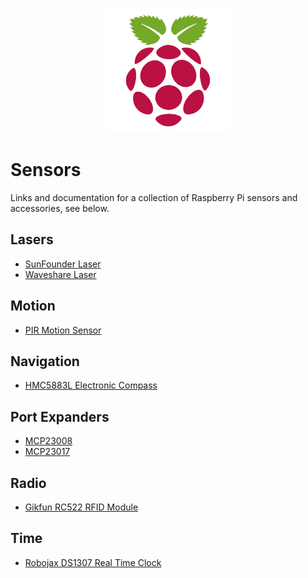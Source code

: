 <p align="center"><img width="200" height="200" src="https://github.com/jgphilpott/sensors/blob/main/pi.png"></p>

# Sensors

Links and documentation for a collection of Raspberry Pi sensors and accessories, see below.

## Lasers

 - [SunFounder Laser](https://github.com/jgphilpott/sensors/blob/main/Lasers/SunFounder_Laser/README.md)
 - [Waveshare Laser](https://github.com/jgphilpott/sensors/blob/main/Lasers/Waveshare_Laser/README.md)

## Motion

 - [PIR Motion Sensor](https://github.com/jgphilpott/sensors/blob/main/Motion/PIR_Motion_Sensor/README.md)

## Navigation

 - [HMC5883L Electronic Compass](https://github.com/jgphilpott/sensors/blob/main/Navigation/HMC5883L/README.md)

## Port Expanders

 - [MCP23008](https://github.com/jgphilpott/sensors/blob/main/Port_Expanders/MCP23008/README.md)
 - [MCP23017](https://github.com/jgphilpott/sensors/blob/main/Port_Expanders/MCP23017/README.md)

## Radio

 - [Gikfun RC522 RFID Module](https://github.com/jgphilpott/sensors/blob/main/Radio/RC522_RFID/README.md)

## Time

 - [Robojax DS1307 Real Time Clock](https://github.com/jgphilpott/sensors/blob/main/Time/DS1307/README.md)
